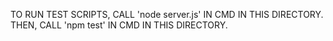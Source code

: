 TO RUN TEST SCRIPTS, CALL 'node server.js' IN CMD IN THIS DIRECTORY. THEN, CALL 'npm test' IN CMD IN THIS DIRECTORY.